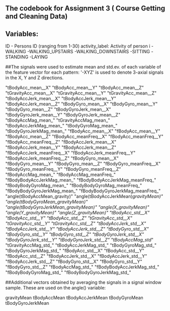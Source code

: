 ## The codebook for Assignment 3 ( Course Getting and Cleaning Data)


## Variables:

ID - Persons ID (ranging from 1-30)
activity_label: Activity of person i
  -WALKING
  -WALKING_UPSTAIRS
  -WALKING_DOWNSTAIRS
  -SITTING
  -STANDING
  -LAYING

##The signals were used to estimate mean and std.ev. of each variable of the feature vector for each pattern: '-XYZ' is used to denote 3-axial signals in the X, Y and Z directions.

"tBodyAcc_mean__X" 
"tBodyAcc_mean__Y" 
"tBodyAcc_mean__Z" 
"tGravityAcc_mean__X" 
"tGravityAcc_mean__Y" 
"tGravityAcc_mean__Z" 
"tBodyAccJerk_mean__X" 
"tBodyAccJerk_mean__Y" 
"tBodyAccJerk_mean__Z" 
"tBodyGyro_mean__X" 
"tBodyGyro_mean__Y" 
"tBodyGyro_mean__Z" 
"tBodyGyroJerk_mean__X" 
"tBodyGyroJerk_mean__Y" 
"tBodyGyroJerk_mean__Z" 
"tBodyAccMag_mean_" "tGravityAccMag_mean_" 
"tBodyAccJerkMag_mean_" 
"tBodyGyroMag_mean_" 
"tBodyGyroJerkMag_mean_" 
"fBodyAcc_mean__X" 
"fBodyAcc_mean__Y" 
"fBodyAcc_mean__Z" 
"fBodyAcc_meanFreq__X" 
"fBodyAcc_meanFreq__Y" 
"fBodyAcc_meanFreq__Z" 
"fBodyAccJerk_mean__X" 
"fBodyAccJerk_mean__Y" 
"fBodyAccJerk_mean__Z" 
"fBodyAccJerk_meanFreq__X" 
"fBodyAccJerk_meanFreq__Y" 
"fBodyAccJerk_meanFreq__Z" 
"fBodyGyro_mean__X" 
"fBodyGyro_mean__Y" 
"fBodyGyro_mean__Z" 
"fBodyGyro_meanFreq__X" 
"fBodyGyro_meanFreq__Y" 
"fBodyGyro_meanFreq__Z" 
"fBodyAccMag_mean_" 
"fBodyAccMag_meanFreq_" 
"fBodyBodyAccJerkMag_mean_" 
"fBodyBodyAccJerkMag_meanFreq_" 
"fBodyBodyGyroMag_mean_" 
"fBodyBodyGyroMag_meanFreq_" 
"fBodyBodyGyroJerkMag_mean_" 
"fBodyBodyGyroJerkMag_meanFreq_" 
"angle(tBodyAccMean_gravity)" 
"angle(tBodyAccJerkMean)_gravityMean)" 
"angle(tBodyGyroMean_gravityMean)" 
"angle(tBodyGyroJerkMean_gravityMean)" 
"angle(X_gravityMean)" 
"angle(Y_gravityMean)" 
"angle(Z_gravityMean)" 
"tBodyAcc_std__X" 
"tBodyAcc_std__Y" 
"tBodyAcc_std__Z" 
"tGravityAcc_std__X" 
"tGravityAcc_std__Y" 
"tGravityAcc_std__Z" 
"tBodyAccJerk_std__X" 
"tBodyAccJerk_std__Y" 
"tBodyAccJerk_std__Z" 
"tBodyGyro_std__X" 
"tBodyGyro_std__Y" 
"tBodyGyro_std__Z" 
"tBodyGyroJerk_std__X" 
"tBodyGyroJerk_std__Y" 
"tBodyGyroJerk_std__Z" 
"tBodyAccMag_std_"
"tGravityAccMag_std_" 
"tBodyAccJerkMag_std_" 
"tBodyGyroMag_std_" 
"tBodyGyroJerkMag_std_"
"fBodyAcc_std__X" 
"fBodyAcc_std__Y"
"fBodyAcc_std__Z" 
"fBodyAccJerk_std__X" 
"fBodyAccJerk_std__Y"
"fBodyAccJerk_std__Z"
"fBodyGyro_std__X" 
"fBodyGyro_std__Y"
"fBodyGyro_std__Z"
"fBodyAccMag_std_"
"fBodyBodyAccJerkMag_std_"
"fBodyBodyGyroMag_std_"
"fBodyBodyGyroJerkMag_std_"


##Additional vectors obtained by averaging the signals in a signal window sample. These are used  on the angle() variable:
 
gravityMean
tBodyAccMean
tBodyAccJerkMean
tBodyGyroMean
tBodyGyroJerkMean 